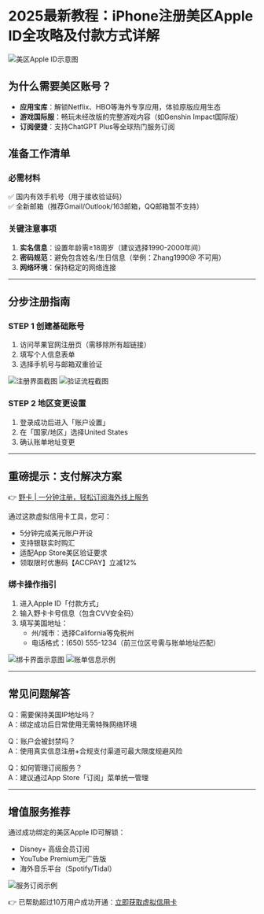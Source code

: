 # 2025最新教程：iPhone注册美区Apple ID全攻略及付款方式详解

![美区Apple ID示意图](https://bbtdd.com/wp-content/uploads/img/0762561266146.webp)

## 为什么需要美区账号？
- **应用宝库**：解锁Netflix、HBO等海外专享应用，体验原版应用生态
- **游戏国际服**：畅玩未经改版的完整游戏内容（如Genshin Impact国际版）
- **订阅便捷**：支持ChatGPT Plus等全球热门服务订阅

## 准备工作清单
### 必需材料
✅ 国内有效手机号（用于接收验证码）  
✅ 全新邮箱（推荐Gmail/Outlook/163邮箱，QQ邮箱暂不支持）

### 关键注意事项
1. **实名信息**：设置年龄需≥18周岁（建议选择1990-2000年间）
2. **密码规范**：避免包含姓名/生日信息（举例：Zhang1990@ 不可用）
3. **网络环境**：保持稳定的网络连接

---

## 分步注册指南
### STEP 1 创建基础账号
1. 访问苹果官网注册页（需移除所有超链接）
2. 填写个人信息表单
3. 选择手机号与邮箱双重验证

![注册界面截图](https://bbtdd.com/wp-content/uploads/img/158133228239.webp)
![验证流程截图](https://bbtdd.com/wp-content/uploads/img/55529972861.webp)

### STEP 2 地区变更设置
1. 登录成功后进入「账户设置」
2. 在「国家/地区」选择United States
3. 确认账单地址变更

---

## 重磅提示：支付解决方案
👉 [野卡 | 一分钟注册，轻松订阅海外线上服务](https://bbtdd.com/yeka)

通过这款虚拟信用卡工具，您可：
- 5分钟完成美元账户开设
- 支持银联实时购汇
- 适配App Store美区验证要求
- 领取限时优惠码【ACCPAY】立减12%

### 绑卡操作指引
1. 进入Apple ID「付款方式」 
2. 输入野卡卡号信息（包含CVV安全码）
3. 填写美国地址：
   - 州/城市：选择California等免税州
   - 电话格式：(650) 555-1234（前三位区号需与账单地址匹配）

![绑卡界面示意图](https://bbtdd.com/wp-content/uploads/img/988912369.webp)
![账单信息示例](https://bbtdd.com/wp-content/uploads/img/31008844.webp)

---

## 常见问题解答
Q：需要保持美国IP地址吗？  
A：绑定成功后日常使用无需特殊网络环境

Q：账户会被封禁吗？  
A：使用真实信息注册+合规支付渠道可最大限度规避风险

Q：如何管理订阅服务？  
A：建议通过App Store「订阅」菜单统一管理

---

## 增值服务推荐
通过成功绑定的美区Apple ID可解锁：
- Disney+ 高级会员订阅
- YouTube Premium无广告版
- 海外音乐平台（Spotify/Tidal）

![服务订阅示例](https://bbtdd.com/wp-content/uploads/img/69394561961588.webp)

👉 已帮助超过10万用户成功开通：[立即获取虚拟信用卡](https://bbtdd.com/yeka)